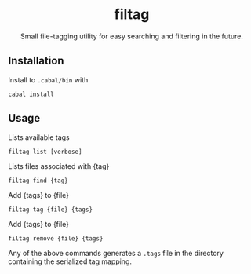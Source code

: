 <div align="center">

# filtag
Small file-tagging utility for easy searching and filtering in the future.

</div>

## Installation
Install to `.cabal/bin` with
```
cabal install
```

## Usage
Lists available tags
```
filtag list [verbose]
```

Lists files associated with {tag}
```
filtag find {tag}
```

Add {tags} to {file}
```
filtag tag {file} {tags}
```

Add {tags} to {file}
```
filtag remove {file} {tags}
```

Any of the above commands
generates a `.tags` file in the directory
containing the serialized tag mapping.

